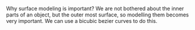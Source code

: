 Why surface modeling is important?
We are not bothered about the inner parts of an object, but the outer most surface, so modelling them becomes very important. We can use a bicubic bezier curves to do this.

